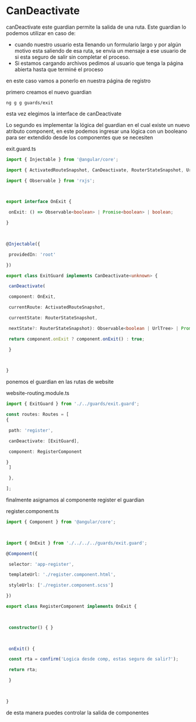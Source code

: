 # CanDeactivate

canDeactivate este guardian permite la salida de una ruta.
Este guardian lo podemos utilizar en caso de: 
* cuando nuestro usuario esta llenando un formulario largo y por algún motivo esta saliendo de esa ruta, se envia un mensaje a ese usuario de si esta seguro de salir sin completar el proceso.
* Si estamos cargando archivos pedimos al usuario que tenga la página abierta hasta que terminé el proceso

en este caso vamos a ponerlo en nuestra página de registro

primero creamos el nuevo guardian
```
ng g g guards/exit
```

esta vez elegimos la interface de canDeactivate

Lo segundo es implementar la lógica del guardian en el cual existe un nuevo atributo component, en este podemos ingresar una lógica con un booleano para ser extendido desde los componentes que se necesiten

exit.guard.ts
```ts
import { Injectable } from '@angular/core';

import { ActivatedRouteSnapshot, CanDeactivate, RouterStateSnapshot, UrlTree } from '@angular/router';

import { Observable } from 'rxjs';

  

export interface OnExit {

 onExit: () => Observable<boolean> | Promise<boolean> | boolean;

}

  

@Injectable({

 providedIn: 'root'

})

export class ExitGuard implements CanDeactivate<unknown> {

 canDeactivate(

 component: OnExit,

 currentRoute: ActivatedRouteSnapshot,

 currentState: RouterStateSnapshot,

 nextState?: RouterStateSnapshot): Observable<boolean | UrlTree> | Promise<boolean | UrlTree> | boolean | UrlTree {

 return component.onExit ? component.onExit() : true;

 }

  

}
```

ponemos el guardian en las rutas de website

website-routing.module.ts
```ts
import { ExitGuard } from './../guards/exit.guard';

const routes: Routes = [
{

 path: 'register',

 canDeactivate: [ExitGuard],

 component: RegisterComponent

}
 ]

 },

];
```

finalmente asignamos al componente register el guardian 

register.component.ts
```ts
import { Component } from '@angular/core';

  

import { OnExit } from './../../../guards/exit.guard';

@Component({

 selector: 'app-register',

 templateUrl: './register.component.html',

 styleUrls: ['./register.component.scss']

})

export class RegisterComponent implements OnExit {

  

 constructor() { }

  

 onExit() {

 const rta = confirm('Logica desde comp, estas seguro de salir?');

 return rta;

 }

  

}
```

de esta manera puedes controlar la salida de componentes